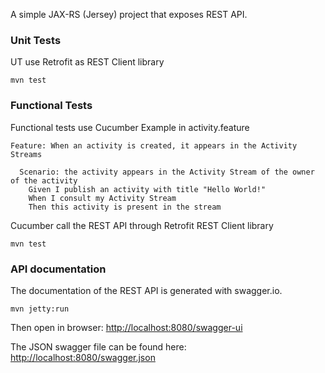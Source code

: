 A simple JAX-RS (Jersey) project that exposes REST API.

### Unit Tests
UT use Retrofit as REST Client library
```maven
mvn test
```

### Functional Tests
Functional tests use Cucumber
Example in activity.feature
```cucumber
Feature: When an activity is created, it appears in the Activity Streams

  Scenario: the activity appears in the Activity Stream of the owner of the activity
    Given I publish an activity with title "Hello World!"
    When I consult my Activity Stream
    Then this activity is present in the stream
```

Cucumber call the REST API through Retrofit REST Client library
```maven
mvn test
```

### API documentation
The documentation of the REST API is generated with swagger.io.

```maven
mvn jetty:run
```

Then open in browser:
[http://localhost:8080/swagger-ui](http://localhost:8080/swagger-ui/#!/activity/createActivity)

The JSON swagger file can be found here:
[http://localhost:8080/swagger.json](http://localhost:8080/swagger.json)